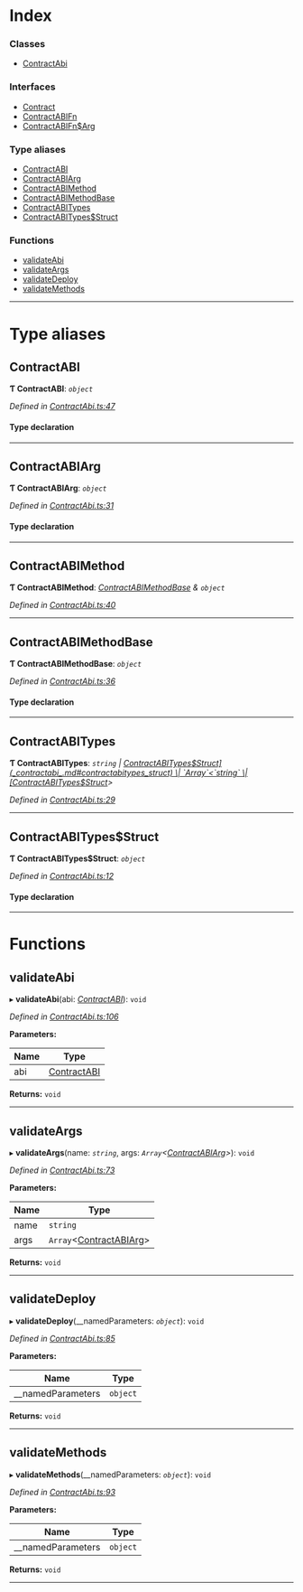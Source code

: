 

# Index

### Classes

* [ContractAbi](../classes/_contractabi_.contractabi.md)

### Interfaces

* [Contract](../interfaces/_contractabi_.contract.md)
* [ContractABIFn](../interfaces/_contractabi_.contractabifn.md)
* [ContractABIFn$Arg](../interfaces/_contractabi_.contractabifn_arg.md)

### Type aliases

* [ContractABI](_contractabi_.md#contractabi-1)
* [ContractABIArg](_contractabi_.md#contractabiarg)
* [ContractABIMethod](_contractabi_.md#contractabimethod)
* [ContractABIMethodBase](_contractabi_.md#contractabimethodbase)
* [ContractABITypes](_contractabi_.md#contractabitypes)
* [ContractABITypes$Struct](_contractabi_.md#contractabitypes_struct)

### Functions

* [validateAbi](_contractabi_.md#validateabi)
* [validateArgs](_contractabi_.md#validateargs)
* [validateDeploy](_contractabi_.md#validatedeploy)
* [validateMethods](_contractabi_.md#validatemethods)

---

# Type aliases

<a id="contractabi-1"></a>

##  ContractABI

**Ƭ ContractABI**: *`object`*

*Defined in [ContractAbi.ts:47](https://github.com/polkadot-js/api/blob/29805f7/packages/types/src/ContractAbi.ts#L47)*

#### Type declaration

___
<a id="contractabiarg"></a>

##  ContractABIArg

**Ƭ ContractABIArg**: *`object`*

*Defined in [ContractAbi.ts:31](https://github.com/polkadot-js/api/blob/29805f7/packages/types/src/ContractAbi.ts#L31)*

#### Type declaration

___
<a id="contractabimethod"></a>

##  ContractABIMethod

**Ƭ ContractABIMethod**: *[ContractABIMethodBase](_contractabi_.md#contractabimethodbase) & `object`*

*Defined in [ContractAbi.ts:40](https://github.com/polkadot-js/api/blob/29805f7/packages/types/src/ContractAbi.ts#L40)*

___
<a id="contractabimethodbase"></a>

##  ContractABIMethodBase

**Ƭ ContractABIMethodBase**: *`object`*

*Defined in [ContractAbi.ts:36](https://github.com/polkadot-js/api/blob/29805f7/packages/types/src/ContractAbi.ts#L36)*

#### Type declaration

___
<a id="contractabitypes"></a>

##  ContractABITypes

**Ƭ ContractABITypes**: *`string` \| [ContractABITypes$Struct](_contractabi_.md#contractabitypes_struct) \| `Array`<`string` \| [ContractABITypes$Struct](_contractabi_.md#contractabitypes_struct)>*

*Defined in [ContractAbi.ts:29](https://github.com/polkadot-js/api/blob/29805f7/packages/types/src/ContractAbi.ts#L29)*

___
<a id="contractabitypes_struct"></a>

##  ContractABITypes$Struct

**Ƭ ContractABITypes$Struct**: *`object`*

*Defined in [ContractAbi.ts:12](https://github.com/polkadot-js/api/blob/29805f7/packages/types/src/ContractAbi.ts#L12)*

#### Type declaration

___

# Functions

<a id="validateabi"></a>

##  validateAbi

▸ **validateAbi**(abi: *[ContractABI](_contractabi_.md#contractabi-1)*): `void`

*Defined in [ContractAbi.ts:106](https://github.com/polkadot-js/api/blob/29805f7/packages/types/src/ContractAbi.ts#L106)*

**Parameters:**

| Name | Type |
| ------ | ------ |
| abi | [ContractABI](_contractabi_.md#contractabi-1) |

**Returns:** `void`

___
<a id="validateargs"></a>

##  validateArgs

▸ **validateArgs**(name: *`string`*, args: *`Array`<[ContractABIArg](_contractabi_.md#contractabiarg)>*): `void`

*Defined in [ContractAbi.ts:73](https://github.com/polkadot-js/api/blob/29805f7/packages/types/src/ContractAbi.ts#L73)*

**Parameters:**

| Name | Type |
| ------ | ------ |
| name | `string` |
| args | `Array`<[ContractABIArg](_contractabi_.md#contractabiarg)> |

**Returns:** `void`

___
<a id="validatedeploy"></a>

##  validateDeploy

▸ **validateDeploy**(__namedParameters: *`object`*): `void`

*Defined in [ContractAbi.ts:85](https://github.com/polkadot-js/api/blob/29805f7/packages/types/src/ContractAbi.ts#L85)*

**Parameters:**

| Name | Type |
| ------ | ------ |
| __namedParameters | `object` |

**Returns:** `void`

___
<a id="validatemethods"></a>

##  validateMethods

▸ **validateMethods**(__namedParameters: *`object`*): `void`

*Defined in [ContractAbi.ts:93](https://github.com/polkadot-js/api/blob/29805f7/packages/types/src/ContractAbi.ts#L93)*

**Parameters:**

| Name | Type |
| ------ | ------ |
| __namedParameters | `object` |

**Returns:** `void`

___

